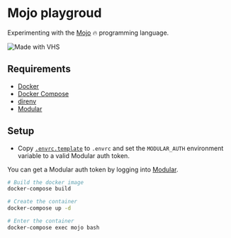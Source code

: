 # Mojo playgroud

Experimenting with the [Mojo](https://www.modular.com/mojo) 🔥 programming language.

![Made with VHS](https://vhs.charm.sh/vhs-4fdERQG90KpXez41EtyvnR.gif)

## Requirements

- [Docker](https://www.docker.com/)
- [Docker Compose](https://docs.docker.com/compose/)
- [direnv](https://direnv.net/)
- [Modular](https://modular.com/)

## Setup

- Copy [`.envrc.template`](./.envrc.template) to `.envrc` and set the `MODULAR_AUTH` environment variable to a valid Modular auth token.

You can get a Modular auth token by logging into [Modular](https://developer.modular.com/signup).

```bash
# Build the docker image
docker-compose build

# Create the container
docker-compose up -d

# Enter the container
docker-compose exec mojo bash
```
